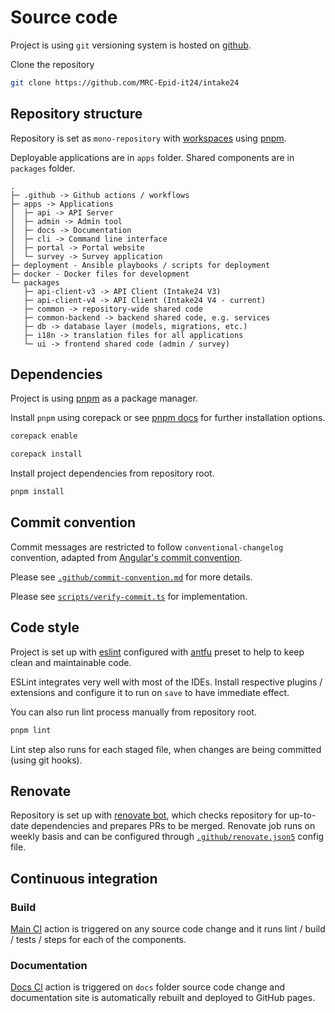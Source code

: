 # Source code

Project is using `git` versioning system is hosted on [github](https://github.com/MRC-Epid-it24/intake24).

Clone the repository

```sh
git clone https://github.com/MRC-Epid-it24/intake24
```

## Repository structure

Repository is set as `mono-repository` with [workspaces](https://pnpm.io/workspaces) using [pnpm](https://pnpm.io).

Deployable applications are in `apps` folder. Shared components are in `packages` folder.

```
.
├─ .github -> Github actions / workflows
├─ apps -> Applications
│  ├─ api -> API Server
│  ├─ admin -> Admin tool
│  ├─ docs -> Documentation
│  ├─ cli -> Command line interface
│  ├─ portal -> Portal website
│  └─ survey -> Survey application
├─ deployment - Ansible playbooks / scripts for deployment
├─ docker - Docker files for development
└─ packages
   ├─ api-client-v3 -> API Client (Intake24 V3)
   ├─ api-client-v4 -> API Client (Intake24 V4 - current)
   ├─ common -> repository-wide shared code
   ├─ common-backend -> backend shared code, e.g. services
   ├─ db -> database layer (models, migrations, etc.)
   ├─ i18n -> translation files for all applications
   └─ ui -> frontend shared code (admin / survey)
```

## Dependencies

Project is using [pnpm](https://pnpm.io) as a package manager.

Install `pnpm` using corepack or see [pnpm docs](https://pnpm.io) for further installation options.

```sh
corepack enable

corepack install
```

Install project dependencies from repository root.

```sh
pnpm install
```

## Commit convention

Commit messages are restricted to follow `conventional-changelog` convention, adapted from [Angular's commit convention](https://github.com/conventional-changelog/conventional-changelog/tree/master/packages/conventional-changelog-angular).

Please see [`.github/commit-convention.md`](https://github.com/MRC-Epid-it24/intake24/blob/master/.github/commit-convention.md) for more details.

Please see [`scripts/verify-commit.ts`](https://github.com/MRC-Epid-it24/intake24/blob/master/scripts/verify-commit.ts) for implementation.

## Code style

Project is set up with [eslint](https://eslint.org/) configured with [antfu](https://github.com/antfu/eslint-config) preset to help to keep clean and maintainable code.

ESLint integrates very well with most of the IDEs. Install respective plugins / extensions and configure it to run on `save` to have immediate effect.

You can also run lint process manually from repository root.

```sh
pnpm lint
```

Lint step also runs for each staged file, when changes are being committed (using git hooks).

## Renovate

Repository is set up with [renovate bot](https://github.com/renovatebot/renovate), which checks repository for up-to-date dependencies and prepares PRs to be merged. Renovate job runs on weekly basis and can be configured through [`.github/renovate.json5`](https://github.com/MRC-Epid-it24/intake24/blob/master/.github/renovate.json5) config file.

## Continuous integration

### Build

[Main CI](https://github.com/MRC-Epid-it24/intake24/blob/master/.github/workflows/ci.yml) action is triggered on any source code change and it runs lint / build / tests / steps for each of the components.

### Documentation

[Docs CI](https://github.com/MRC-Epid-it24/intake24/blob/master/.github/workflows/docs.yml) action is triggered on `docs` folder source code change and documentation site is automatically rebuilt and deployed to GitHub pages.
